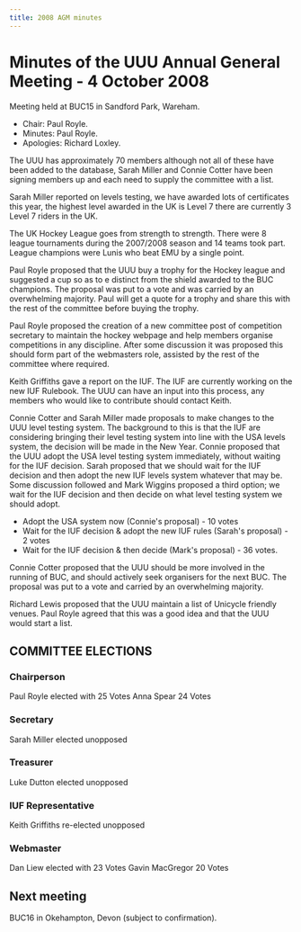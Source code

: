 ```yaml
---
title: 2008 AGM minutes
---
```


# Minutes of the UUU Annual General Meeting - 4 October 2008

Meeting held at BUC15 in Sandford Park, Wareham.

* Chair: Paul Royle.
* Minutes: Paul Royle.
* Apologies: Richard Loxley.

The UUU has approximately 70 members although not all of these have been added
to the database, Sarah Miller and Connie Cotter have been signing members up
and each need to supply the committee with a list.

Sarah Miller reported on levels testing, we have awarded lots of certificates
this year, the highest level awarded in the UK is Level 7 there are currently 3
Level 7 riders in the UK.

The UK Hockey League goes from strength to strength. There were 8 league
tournaments during the 2007/2008 season and 14 teams took part. League
champions were Lunis who beat EMU by a single point.

Paul Royle proposed that the UUU buy a trophy for the Hockey league and
suggested a cup so as to e distinct from the shield awarded to the BUC
champions. The proposal was put to a vote and was carried by an overwhelming
majority. Paul will get a quote for a trophy and share this with the rest of
the committee before buying the trophy.

Paul Royle proposed the creation of a new committee post of competition
secretary to maintain the hockey webpage and help members organise competitions
in any discipline. After some discussion it was proposed this should form part
of the webmasters role, assisted by the rest of the committee where required.

Keith Griffiths gave a report on the IUF. The IUF are currently working on the
new IUF Rulebook. The UUU can have an input into this process, any members who
would like to contribute should contact Keith.

Connie Cotter and Sarah Miller made proposals to make changes to the UUU level
testing system. The background to this is that the IUF are considering bringing
their level testing system into line with the USA levels system, the decision
will be made in the New Year. Connie proposed that the UUU adopt the USA level
testing system immediately, without waiting for the IUF decision. Sarah
proposed that we should wait for the IUF decision and then adopt the new IUF
levels system whatever that may be. Some discussion followed and Mark Wiggins
proposed a third option; we wait for the IUF decision and then decide on what
level testing system we should adopt.

* Adopt the USA system now (Connie's proposal) - 10 votes
* Wait for the IUF decision & adopt the new IUF rules (Sarah's proposal) - 2 votes
* Wait for the IUF decision & then decide (Mark's proposal) - 36 votes.

Connie Cotter proposed that the UUU should be more involved in the running of
BUC, and should actively seek organisers for the next BUC. The proposal was put
to a vote and carried by an overwhelming majority.

Richard Lewis proposed that the UUU maintain a list of Unicycle friendly
venues. Paul Royle agreed that this was a good idea and that the UUU would
start a list.

## COMMITTEE ELECTIONS

### Chairperson

Paul Royle elected with 25 Votes
Anna Spear 24 Votes

### Secretary

Sarah Miller elected unopposed

### Treasurer

Luke Dutton elected unopposed

### IUF Representative

Keith Griffiths re-elected unopposed

### Webmaster

Dan Liew elected with 23 Votes
Gavin MacGregor 20 Votes

## Next meeting

BUC16 in Okehampton, Devon (subject to confirmation).
